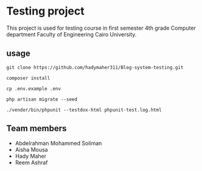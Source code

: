 # Testing project

This project is used for testing course in first semester 4th grade Computer department Faculty of Engineering Cairo University.

## usage

```
git clone https://github.com/hadymaher311/Blog-system-testing.git

composer install

cp .env.example .env

php artisan migrate --seed

./vendor/bin/phpunit --testdox-html phpunit-test.log.html
```

## Team members

- Abdelrahman Mohammed Soliman
- Aisha Mousa
- Hady Maher
- Reem Ashraf
